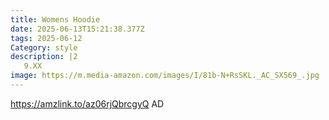 ```yaml
---
title: Womens Hoodie
date: 2025-06-13T15:21:38.377Z
tags: 2025-06-12
Category: style
description: |2
   9.XX
image: https://m.media-amazon.com/images/I/81b-N+RsSKL._AC_SX569_.jpg
---
```

https://amzlink.to/az06rjQbrcgyQ  AD